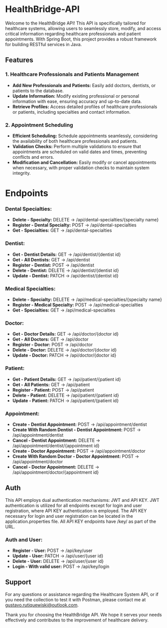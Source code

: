 # HealthBridge-API

Welcome to the HealthBridge API! This API is specifically tailored for healthcare systems, allowing users to seamlessly store, modify, and access critical information regarding healthcare professionals and patient appointments. With Spring Boot, this project provides a robust framework for building RESTful services in Java.

## Features

### 1. Healthcare Professionals and Patients Management
- **Add New Professionals and Patients:** Easily add doctors, dentists, or patients to the database.
- **Update Information:** Modify existing professional or personal information with ease, ensuring accuracy and up-to-date data.
- **Retrieve Profiles:** Access detailed profiles of healthcare professionals or patients, including specialties and contact information.

### 2. Appointment Scheduling
- **Efficient Scheduling:** Schedule appointments seamlessly, considering the availability of both healthcare professionals and patients.
- **Validation Checks:** Perform multiple validations to ensure that appointments are scheduled on valid dates and times, preventing conflicts and errors.
- **Modification and Cancellation:** Easily modify or cancel appointments when necessary, with proper validation checks to maintain system integrity.


# Endpoints

### Dental Specialties:
- **Delete - Specialty:** DELETE -> /api/dental-specialties/{specialty name}
- **Register - Dental Specialty:** POST -> /api/dental-specialties
- **Get - Specialties:** GET -> /api/dental-specialties

### Dentist:
- **Get - Dentist Details:** GET -> /api/dentist/{dentist id}
- **Get - All Dentists:** GET -> /api/dentist
- **Register - Dentist:** POST -> /api/dentist
- **Delete - Dentist:** DELETE -> /api/dentist/{dentist id}
- **Update - Dentist:** PATCH -> /api/dentist/{dentist id}

### Medical Specialties:
- **Delete - Specialty:** DELETE -> /api/medical-specialties/{specialty name}
- **Register - Medical Specialty:** POST -> /api/medical-specialties
- **Get - Specialties:** GET -> /api/medical-specialties

### Doctor:
- **Get - Doctor Details:** GET -> /api/doctor/{doctor id}
- **Get - All Doctors:** GET -> /api/doctor
- **Register - Doctor:** POST -> /api/doctor
- **Delete - Doctor:** DELETE -> /api/doctor/{doctor id}
- **Update - Doctor:** PATCH -> /api/doctor/{doctor id}

### Patient:
- **Get - Patient Details:** GET -> /api/patient/{patient id}
- **Get - All Patients:** GET -> /api/patient
- **Register - Patient:** POST -> /api/patient
- **Delete - Patient:** DELETE -> /api/patient/{patient id}
- **Update - Patient:** PATCH -> /api/patient/{patient id}

### Appointment:
- **Create - Dentist Appointment:** POST -> /api/appointment/dentist
- **Create With Random Dentist - Dentist Appointment:** POST -> /api/appointment/dentist
- **Cancel - Dentist Appointment:** DELETE -> /api/appointment/dentist/{appointment id}
- **Create - Doctor Appointment:** POST -> /api/appointment/doctor
- **Create With Random Doctor - Doctor Appointment:** POST -> /api/appointment/doctor
- **Cancel - Doctor Appointment:** DELETE -> /api/appointment/doctor/{appointment id}

## Auth
This API employs dual authentication mechanisms: JWT and API KEY. JWT authentication is utilized for all endpoints except for login and user registration, where API KEY authentication is employed. The API KEY necessary for login and user registration can be located in the application.properties file. All API KEY endpoints have /key/ as part of the URL.

### Auth and User:
- **Register - User:** POST -> /api/key/user
- **Update - User:** PATCH -> /api/user/{user id}
- **Delete - User:** DELETE -> /api/user/{user id}
- **Login - With valid user:** POST -> /api/key/login

## Support
For any questions or assistance regarding the Healthcare System API, or if you need the collection to test it with Postman, please contact me at gustavo.rutiquewiski@outlook.com.

Thank you for choosing the HealthBridge API. We hope it serves your needs effectively and contributes to the improvement of healthcare delivery.
